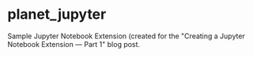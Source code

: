 # planet_jupyter
Sample Jupyter Notebook Extension (created for the "Creating a Jupyter Notebook Extension — Part 1" blog post.

